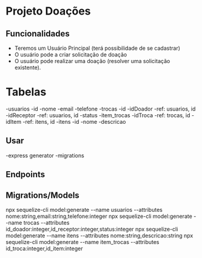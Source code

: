 # Projeto Doações

## Funcionalidades
- Teremos um Usuário Principal (terá possibilidade de se cadastrar)
- O usuário pode a criar solicitação de doação
- O usuário pode  realizar uma doação (resolver uma solicitação existente).

# Tabelas
-usuarios
	-id
	-nome
	-email
	-telefone
-trocas
	-id
	-idDoador
        -ref: usuarios, id
	-idReceptor
        -ref: usuarios, id
	-status
-item_trocas
	-idTroca
        -ref: trocas, id
	-idItem
        -ref: itens, id
-itens
	-id
	-nome
	-descricao

## Usar
-express generator
-migrations

## Endpoints

## Migrations/Models
npx sequelize-cli model:generate --name usuarios --attributes nome:string,email:string,telefone:integer
npx sequelize-cli model:generate --name trocas --attributes id_doador:integer,id_receptor:integer,status:integer
npx sequelize-cli model:generate --name itens --attributes nome:string,descricao:string
npx sequelize-cli model:generate --name item_trocas --attributes id_troca:integer,id_item:integer

